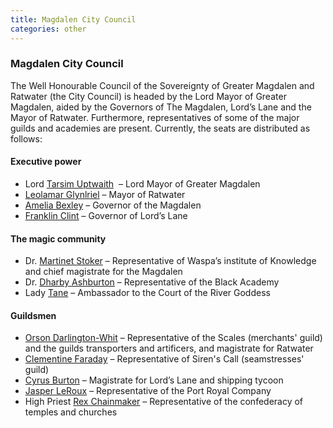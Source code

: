 ```yaml
---
title: Magdalen City Council
categories: other
---
```


### Magdalen City Council

The Well Honourable Council of the Sovereignty of Greater Magdalen and Ratwater (the City Council) is headed by the Lord Mayor of Greater Magdalen, aided by the Governors of The Magdalen, Lord’s Lane and the Mayor of Ratwater. Furthermore, representatives of some of the major guilds and academies are present. Currently, the seats are distributed as follows:


#### Executive power

* Lord [Tarsim Uptwaith](TarsimUptwaith) 		  – Lord Mayor of Greater Magdalen
* [Leolamar Glynlriel](LeolamarGlynriel)			– Mayor of Ratwater
* [Amelia Bexley](AmeliaBexley) 			        – Governor of the Magdalen
* [Franklin Clint](FranklinClint) 			      – Governor of Lord’s Lane


#### The magic community

* Dr. [Martinet Stoker](MartinetStoker)			  – Representative of Waspa’s institute of Knowledge and chief magistrate for the Magdalen
* Dr. [Dharby Ashburton](DharbyAshburton)			– Representative of the Black Academy
* Lady [Tane](Tane)       	      			      – Ambassador to the Court of the River Goddess

#### Guildsmen

* [Orson Darlington-Whit](OrsonDarlingtonWhit)		– Representative of the Scales (merchants' guild) and the guilds transporters and artificers, and magistrate for Ratwater
* [Clementine Faraday](ClementineFaraday)	  	– Representative of Siren's Call (seamstresses' guild)
* [Cyrus Burton](CyrusBurton)				    – Magistrate for Lord’s Lane and shipping tycoon
* [Jasper LeRoux](JasperLeRoux)			      – Representative of the Port Royal Company
* High Priest [Rex Chainmaker](RexChainmaker)	– Representative of the confederacy of temples and churches





